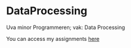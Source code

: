 # DataProcessing
Uva minor Programmeren; vak: Data Processing

You can access my assignments [here](https://anonymeoww.github.io/DataProcessing/)
